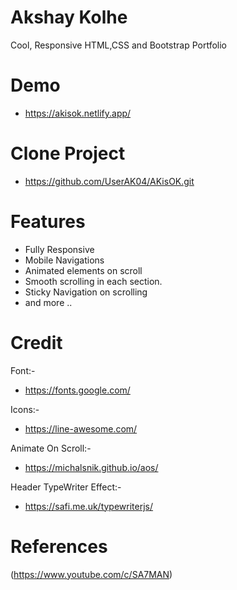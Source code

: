 # Akshay Kolhe

Cool, Responsive HTML,CSS and Bootstrap Portfolio

# Demo

- https://akisok.netlify.app/

# Clone Project

- https://github.com/UserAK04/AKisOK.git

# Features

- Fully Responsive
- Mobile Navigations
- Animated elements on scroll
- Smooth scrolling in each section.
- Sticky Navigation on scrolling
- and more ..

# Credit

Font:-

- https://fonts.google.com/

Icons:-

- https://line-awesome.com/

Animate On Scroll:-

- https://michalsnik.github.io/aos/

Header TypeWriter Effect:-

- https://safi.me.uk/typewriterjs/

# References

(https://www.youtube.com/c/SA7MAN)
